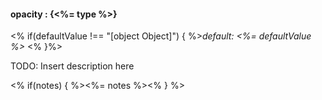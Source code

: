 #### **opacity** : {<%= type %>}

<% if(defaultValue !== "[object Object]") { %>*default: <%= defaultValue %>* <% }%>

TODO: Insert description here

<% if(notes) { %><%= notes %><% } %>

